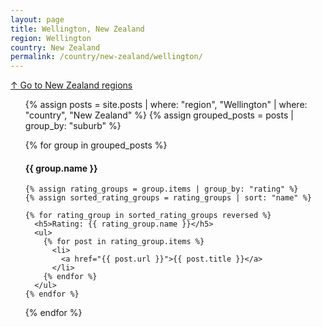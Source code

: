 ```yaml
---
layout: page
title: Wellington, New Zealand
region: Wellington
country: New Zealand
permalink: /country/new-zealand/wellington/
---
```

[↑ Go to New Zealand regions](/country/new-zealand/)
<ul>
  {% assign posts = site.posts | where: "region", "Wellington" | where: "country", "New Zealand" %}
  {% assign grouped_posts = posts | group_by: "suburb" %}

  {% for group in grouped_posts %}
    <h4>{{ group.name }}</h4>

    {% assign rating_groups = group.items | group_by: "rating" %}
    {% assign sorted_rating_groups = rating_groups | sort: "name" %}

    {% for rating_group in sorted_rating_groups reversed %}
      <h5>Rating: {{ rating_group.name }}</h5>
      <ul>
        {% for post in rating_group.items %}
          <li>
            <a href="{{ post.url }}">{{ post.title }}</a>
          </li>
        {% endfor %}
      </ul>
    {% endfor %}
  {% endfor %}
</ul>
